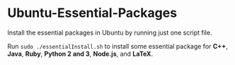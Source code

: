 # Ubuntu-Essential-Packages
Install the essential packages in Ubuntu by running just one script file.

Run `sudo ./essentialInstall.sh` to install some essential package for **C++**, **Java**, **Ruby**, **Python 2 and 3**, **Node.js**, and **LaTeX**. 
